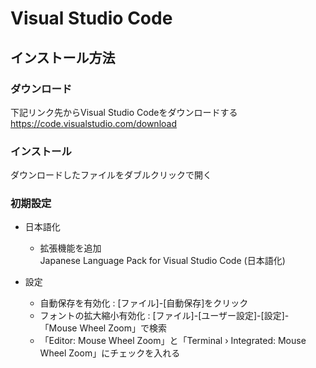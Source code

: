 # Visual Studio Code

## インストール方法

### ダウンロード

下記リンク先からVisual Studio Codeをダウンロードする  
https://code.visualstudio.com/download

### インストール

ダウンロードしたファイルをダブルクリックで開く

### 初期設定

- 日本語化
  - 拡張機能を追加  
    Japanese Language Pack for Visual Studio Code (日本語化)

- 設定
  -  自動保存を有効化 : [ファイル]-[自動保存]をクリック
  -  フォントの拡大縮小有効化 : [ファイル]-[ユーザー設定]-[設定]-「Mouse Wheel Zoom」で検索
    - 「Editor: Mouse Wheel Zoom」と「Terminal › Integrated: Mouse Wheel Zoom」にチェックを入れる
